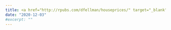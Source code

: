 ```yaml
---
title: <a href="http://rpubs.com/dfellman/houseprices/" target="_blank">Predicting house prices using machine learning in R</a>
date: "2020-12-03"
#excerpt: ""
---
```

